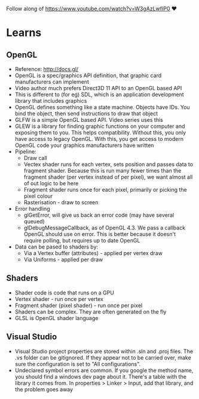 Follow along of https://www.youtube.com/watch?v=W3gAzLwfIP0 :heart:

# Learns
## OpenGL
- Reference: http://docs.gl/
- OpenGL is a spec/graphics API definition, that graphic card manufacturers can implement
- Video author much prefers Direct3D 11 API to an OpenGL based API
- This is different to (for eg) SDL, which is an application development library that includes graphics
- OpenGL defines something like a state machine. Objects have IDs. You bind the object, then send instructions to draw that object
- GLFW is a simple OpenGL based API. Video series uses this
- GLEW is a library for finding graphic functions on your computer and exposing them to you. This helps compatibility. Without this, you only have access to legacy OpenGL. With this, you get access to modern OpenGL code your graphics manufacturers have written
- Pipeline:
	- Draw call
	- Vectex shader runs for each vertex, sets position and passes data to fragment shader. Because this is run many fewer times than the fragment shader (per vertex instead of per pixel), we want almost all of out logic to be here
	- Fragment shader runs once for each pixel, primarily or picking the pixel colour
	- Rasterisation - draw to screen
- Error handling
	- glGetError, will give us back an error code (may have several queued)
	- glDebugMessageCallback, as of OpenGL 4.3. We pass a callback OpenGL should use on error. This is better because it doesn't require polling, but requires up to date OpenGL
- Data can be pased to shaders by:
	- Via a Vertex buffer (attributes) - applied per vertex draw
	- Via Uniforms - applied per draw

## Shaders
- Shader code is code that runs on a GPU
- Vertex shader - run once per vertex
- Fragment shader (pixel shader) - run once per pixel
- Shaders can be complex. They are often generated on the fly
- GLSL is OpenGL shader language 

## Visual Studio
- Visual Studio project properties are stored within .sln and .proj files. The .vs folder can be gitignored. If they appear not to be carried over, make sure the configuration is set to "All configurations".
- Undeclared symbol errors are common. If you google the method name, you should find a windows dev page about it. There's a table with the library it comes from. In properties > Linker > Input, add that library, and the problem goes away

